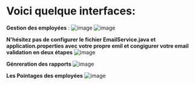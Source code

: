 # Voici quelque interfaces: 
**Gestion des employées** :
![image](https://github.com/user-attachments/assets/9f44480e-e81f-4022-8831-50c1ac8a9576)
![image](https://github.com/user-attachments/assets/272b2346-37fe-4abc-99b2-1c5254aa2761)

**N'hésitez pas de configurer le fichier EmailService.java et application.properties avec votre propre emil et congigurer votre email validation en deux étapes**
![image](https://github.com/user-attachments/assets/2c6d86d1-4692-4470-9a57-66b2c2ad5fa3)

**Génreration des rapports**
![image](https://github.com/user-attachments/assets/f2f8544a-a592-46e3-ba1c-008750c4e134)


**Les Pointages des employées**
![image](https://github.com/user-attachments/assets/6f113d96-6a5f-42a4-86eb-bf02dd5fbd7f)

